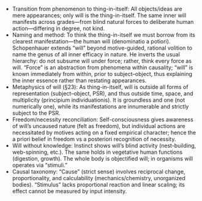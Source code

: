 - Transition from phenomenon to thing-in-itself: All objects/ideas are mere appearances; only will is the thing-in-itself. The same inner will manifests across grades—from blind natural forces to deliberate human action—differing in degree, not kind.
- Naming and method: To think the thing-in-itself we must borrow from its clearest manifestation—the human will (denominatio a potiori). Schopenhauer extends “will” beyond motive-guided, rational volition to name the genus of all inner efficacy in nature. He inverts the usual hierarchy: do not subsume will under force; rather, think every force as will. “Force” is an abstraction from phenomena within causality; “will” is known immediately from within, prior to subject–object, thus explaining the inner essence rather than restating appearances.
- Metaphysics of will (§23): As thing-in-itself, will is outside all forms of representation (subject–object, PSR), and thus outside time, space, and multiplicity (principium individuationis). It is groundless and one (not numerically one), while its manifestations are innumerable and strictly subject to the PSR.
- Freedom/necessity reconciliation: Self-consciousness gives awareness of will’s uncaused nature (felt as freedom), but individual actions are necessitated by motives acting on a fixed empirical character; hence the a priori belief in freedom vs a posteriori recognition of necessity.
- Will without knowledge: Instinct shows will’s blind activity (nest-building, web-spinning, etc.). The same holds in vegetative human functions (digestion, growth). The whole body is objectified will; in organisms will operates via “stimuli.”
- Causal taxonomy: “Cause” (strict sense) involves reciprocal change, proportionality, and calculability (mechanics/chemistry, unorganized bodies). “Stimulus” lacks proportional reaction and linear scaling; its effect cannot be measured by input intensity.